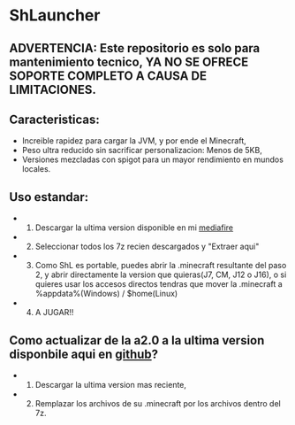 # ShLauncher

## ADVERTENCIA: Este repositorio es solo para mantenimiento tecnico, YA NO SE OFRECE SOPORTE COMPLETO A CAUSA DE LIMITACIONES.

## Caracteristicas:
- Increible rapidez para cargar la JVM, y por ende el Minecraft,
- Peso ultra reducido sin sacrificar personalizacion: Menos de 5KB,
- Versiones mezcladas con spigot para un mayor rendimiento en mundos locales.

## Uso estandar:
- 1) Descargar la ultima version disponible en mi [mediafire](https://www.mediafire.com/folder/bvgcfcsd153ul/ShLauncher)
- 2) Seleccionar todos los 7z recien descargados y "Extraer aqui"
- 3) Como ShL es portable, puedes abrir la .minecraft resultante del paso 2, y abrir directamente la version que quieras(J7, CM, J12 o J16), o si quieres usar los accesos directos tendras que mover la .minecraft a %appdata%(Windows) / $home(Linux)
- 4) A JUGAR!!

## Como actualizar de la a2.0 a la ultima version disponbile aqui en [github](https://github.com/Majhrs16/ShLauncher/releases)?
- 1) Descargar la ultima version mas reciente,
- 2) Remplazar los archivos de su .minecraft por los archivos dentro del 7z.
